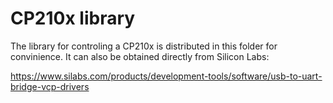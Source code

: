 # CP210x library
The library for controling a CP210x is distributed in this folder for convinience. It can also be obtained directly from Silicon Labs:
 
https://www.silabs.com/products/development-tools/software/usb-to-uart-bridge-vcp-drivers
